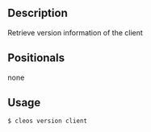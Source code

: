 ## Description

Retrieve version information of the client

## Positionals
none
## Usage

```sh
$ cleos version client
```
